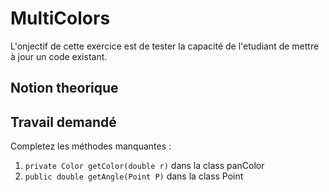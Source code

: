 # MultiColors
L'onjectif de cette exercice est de tester la capacité de l'etudiant de mettre à jour un code existant.

## Notion theorique

## Travail demandé
Completez les méthodes manquantes :
  1.  ```private Color getColor(double r)``` dans la class panColor
  2.  ```public double getAngle(Point P)``` dans la class Point
